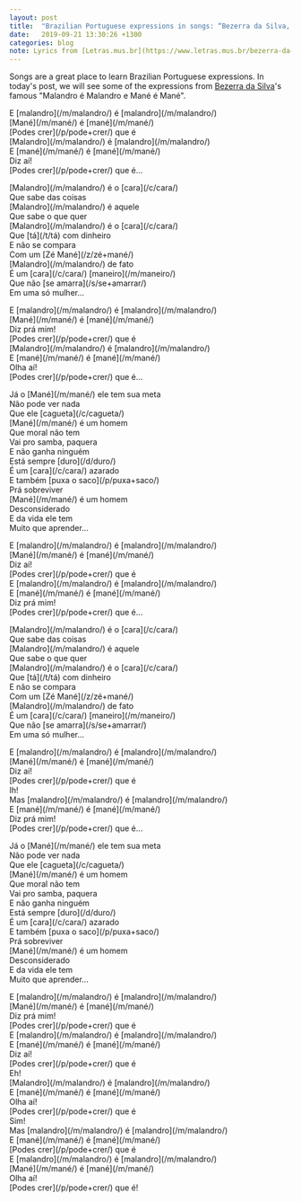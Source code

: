 ```yaml
---
layout: post
title:  "Brazilian Portuguese expressions in songs: “Bezerra da Silva, Malandro é Malandro e Mané é Mané”"
date:   2019-09-21 13:30:26 +1300
categories: blog
note: Lyrics from [Letras.mus.br](https://www.letras.mus.br/bezerra-da-silva/44558/)
---
```


Songs are a great place to learn Brazilian Portuguese expressions. In today's post, we will
see some of the expressions from [Bezerra da Silva](https://pt.wikipedia.org/wiki/Bezerra_da_Silva)'s
famous "Malandro é Malandro e Mané é Mané".

<p markdown="1">
E [malandro](/m/malandro/) é [malandro](/m/malandro/)<br/>
[Mané](/m/mané/) é [mané](/m/mané/)<br/>
[Podes crer](/p/pode+crer/) que é<br/>
[Malandro](/m/malandro/) é [malandro](/m/malandro/)<br/>
E [mané](/m/mané/) é [mané](/m/mané/)<br/>
Diz aí!<br/>
[Podes crer](/p/pode+crer/) que é...
</p>

<p markdown="1">
[Malandro](/m/malandro/) é o [cara](/c/cara/)<br/>
Que sabe das coisas<br/>
[Malandro](/m/malandro/) é aquele<br/>
Que sabe o que quer<br/>
[Malandro](/m/malandro/) é o [cara](/c/cara/)<br/>
Que [tá](/t/tá) com dinheiro<br/>
E não se compara<br/>
Com um [Zé Mané](/z/zé+mané/)<br/>
[Malandro](/m/malandro/) de fato<br/>
É um [cara](/c/cara/) [maneiro](/m/maneiro/)<br/>
Que não [se amarra](/s/se+amarrar/)<br/>
Em uma só mulher...
</p>

<p markdown="1">
E [malandro](/m/malandro/) é [malandro](/m/malandro/)<br/>
[Mané](/m/mané/) é [mané](/m/mané/)<br/>
Diz prá mim!<br/>
[Podes crer](/p/pode+crer/) que é<br/>
[Malandro](/m/malandro/) é [malandro](/m/malandro/)<br/>
E [mané](/m/mané/) é [mané](/m/mané/)<br/>
Olha aí!<br/>
[Podes crer](/p/pode+crer/) que é...
</p>

<p markdown="1">
Já o [Mané](/m/mané/) ele tem sua meta<br/>
Não pode ver nada<br/>
Que ele [cagueta](/c/cagueta/)<br/>
[Mané](/m/mané/) é um homem<br/>
Que moral não tem<br/>
Vai pro samba, paquera<br/>
E não ganha ninguém<br/>
Está sempre [duro](/d/duro/)<br/>
É um [cara](/c/cara/) azarado<br/>
E também [puxa o saco](/p/puxa+saco/)<br/>
Prá sobreviver<br/>
[Mané](/m/mané/) é um homem<br/>
Desconsiderado<br/>
E da vida ele tem<br/>
Muito que aprender...
</p>

<p markdown="1">
E [malandro](/m/malandro/) é [malandro](/m/malandro/)<br/>
[Mané](/m/mané/) é [mané](/m/mané/)<br/>
Diz aí!<br/>
[Podes crer](/p/pode+crer/) que é<br/>
E [malandro](/m/malandro/) é [malandro](/m/malandro/)<br/>
E [mané](/m/mané/) é [mané](/m/mané/)<br/>
Diz prá mim!<br/>
[Podes crer](/p/pode+crer/) que é...
</p>

<p markdown="1">
[Malandro](/m/malandro/) é o [cara](/c/cara/)<br/>
Que sabe das coisas<br/>
[Malandro](/m/malandro/) é aquele<br/>
Que sabe o que quer<br/>
[Malandro](/m/malandro/) é o [cara](/c/cara/)<br/>
Que [tá](/t/tá) com dinheiro<br/>
E não se compara<br/>
Com um [Zé Mané](/z/zé+mané/)<br/>
[Malandro](/m/malandro/) de fato<br/>
É um [cara](/c/cara/) [maneiro](/m/maneiro/)<br/>
Que não [se amarra](/s/se+amarrar/)<br/>
Em uma só mulher...
</p>

<p markdown="1">
E [malandro](/m/malandro/) é [malandro](/m/malandro/)<br/>
[Mané](/m/mané/) é [mané](/m/mané/)<br/>
Diz aí!<br/>
[Podes crer](/p/pode+crer/) que é<br/>
Ih!<br/>
Mas [malandro](/m/malandro/) é [malandro](/m/malandro/)<br/>
E [mané](/m/mané/) é [mané](/m/mané/)<br/>
Diz prá mim!<br/>
[Podes crer](/p/pode+crer/) que é...
</p>

<p markdown="1">
Já o [Mané](/m/mané/) ele tem sua meta<br/>
Não pode ver nada<br/>
Que ele [cagueta](/c/cagueta/)<br/>
[Mané](/m/mané/) é um homem<br/>
Que moral não tem<br/>
Vai pro samba, paquera<br/>
E não ganha ninguém<br/>
Está sempre [duro](/d/duro/)<br/>
É um [cara](/c/cara/) azarado<br/>
E também [puxa o saco](/p/puxa+saco/)<br/>
Prá sobreviver<br/>
[Mané](/m/mané/) é um homem<br/>
Desconsiderado<br/>
E da vida ele tem<br/>
Muito que aprender...
</p>

<p markdown="1">
E [malandro](/m/malandro/) é [malandro](/m/malandro/)<br/>
[Mané](/m/mané/) é [mané](/m/mané/)<br/>
Diz prá mim!<br/>
[Podes crer](/p/pode+crer/) que é<br/>
E [malandro](/m/malandro/) é [malandro](/m/malandro/)<br/>
E [mané](/m/mané/) é [mané](/m/mané/)<br/>
Diz aí!<br/>
[Podes crer](/p/pode+crer/) que é<br/>
Eh!<br/>
[Malandro](/m/malandro/) é [malandro](/m/malandro/)<br/>
E [mané](/m/mané/) é [mané](/m/mané/)<br/>
Olha aí!<br/>
[Podes crer](/p/pode+crer/) que é<br/>
Sim!<br/>
Mas [malandro](/m/malandro/) é [malandro](/m/malandro/)<br/>
E [mané](/m/mané/) é [mané](/m/mané/)<br/>
[Podes crer](/p/pode+crer/) que é<br/>
E [malandro](/m/malandro/) é [malandro](/m/malandro/)<br/>
[Mané](/m/mané/) é [mané](/m/mané/)<br/>
Olha aí!<br/>
[Podes crer](/p/pode+crer/) que é!
</p>
